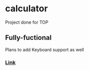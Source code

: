# calculator

Project done for TOP

## Fully-fuctional

Plans to add Keyboard support as well

### [Link](https://adebisi1234.github.io/calculator/)
